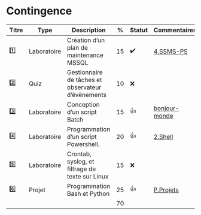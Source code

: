 # Contingence

| Titre | Type        | Description                                         | % | Statut           | Commentaires            |
|-------|-------------|-----------------------------------------------------|---|------------------|-------------------------|
| :one: | Laboratoire | Création d’un plan de maintenance MSSQL             | 15|:heavy_check_mark:|[4.SSMS-PS](../4.SSMS-PS)|
| :two: | Quiz        | Gestionnaire de tâches et observateur d’évènements  | 10|:x:               |                         |
|:three:| Laboratoire | Conception d’un script Batch                        | 15|:+1:               |[bonjour-monde](https://lab.github.com/CollegeBoreal/lab-github-actions:-bonjour-monde)|
|:four: | Laboratoire | Programmation d’un script Powershell.               | 20|:+1:               |[2.Shell](../2.Shell)    |
|:five: | Laboratoire | Crontab, syslog, et filtrage de texte sur Linux     | 15|:x:               |                         |
|:six:  | Projet      | Programmation Bash et Python                        | 25|:+1:               |[P.Projets](../P.Projets)|
|       |             |                                                     | 70|                  |                         |

